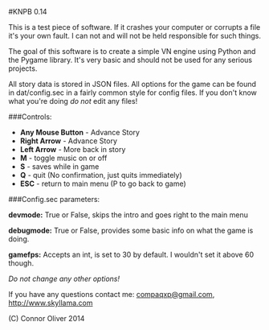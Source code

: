 #KNPB 0.14

This is a test piece of software. If it crashes your computer or corrupts a file
it's your own fault. I can not and will not be held responsible for such things.

The goal of this software is to create a simple VN engine using Python and the
Pygame library. It's very basic and should not be used for any serious projects.

All story data is stored in JSON files. All options for 
the game can be found in dat/config.sec in a fairly common style for config 
files. If you don't know what you're doing *do not* edit any files! 

###Controls:

* **Any Mouse Button** - Advance Story
* **Right Arrow** - Advance Story
* **Left Arrow** - More back in story
* **M** - toggle music on or off
* **S** - saves while in game
* **Q** - quit (No confirmation, just quits immediately)
* **ESC** - return to main menu (P to go back to game)


###Config.sec parameters:

**devmode:** True or False, skips the intro and goes right to the main menu

**debugmode:** True or False, provides some basic info on what the game is doing.

**gamefps:** Accepts an int, is set to 30 by default. I wouldn't set it above 60 though.

*Do not change any other options!*

If you have any questions contact me: compaqxp@gmail.com, http://www.skyllama.com

(C) Connor Oliver 2014
